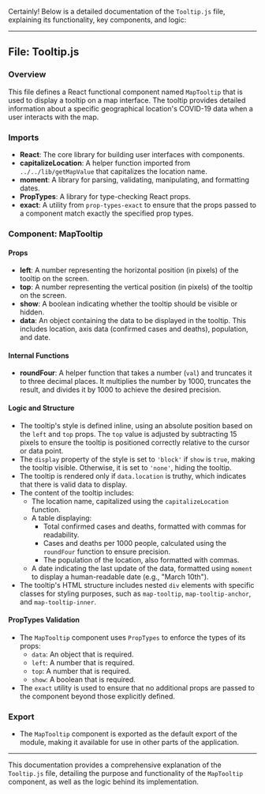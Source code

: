 Certainly! Below is a detailed documentation of the `Tooltip.js` file, explaining its functionality, key components, and logic:

---

## File: Tooltip.js

### Overview
This file defines a React functional component named `MapTooltip` that is used to display a tooltip on a map interface. The tooltip provides detailed information about a specific geographical location's COVID-19 data when a user interacts with the map.

### Imports
- **React**: The core library for building user interfaces with components.
- **capitalizeLocation**: A helper function imported from `../../lib/getMapValue` that capitalizes the location name.
- **moment**: A library for parsing, validating, manipulating, and formatting dates.
- **PropTypes**: A library for type-checking React props.
- **exact**: A utility from `prop-types-exact` to ensure that the props passed to a component match exactly the specified prop types.

### Component: MapTooltip

#### Props
- **left**: A number representing the horizontal position (in pixels) of the tooltip on the screen.
- **top**: A number representing the vertical position (in pixels) of the tooltip on the screen.
- **show**: A boolean indicating whether the tooltip should be visible or hidden.
- **data**: An object containing the data to be displayed in the tooltip. This includes location, axis data (confirmed cases and deaths), population, and date.

#### Internal Functions
- **roundFour**: A helper function that takes a number (`val`) and truncates it to three decimal places. It multiplies the number by 1000, truncates the result, and divides it by 1000 to achieve the desired precision.

#### Logic and Structure
- The tooltip's style is defined inline, using an absolute position based on the `left` and `top` props. The `top` value is adjusted by subtracting 15 pixels to ensure the tooltip is positioned correctly relative to the cursor or data point.
- The `display` property of the style is set to `'block'` if `show` is `true`, making the tooltip visible. Otherwise, it is set to `'none'`, hiding the tooltip.
- The tooltip is rendered only if `data.location` is truthy, which indicates that there is valid data to display.
- The content of the tooltip includes:
  - The location name, capitalized using the `capitalizeLocation` function.
  - A table displaying:
    - Total confirmed cases and deaths, formatted with commas for readability.
    - Cases and deaths per 1000 people, calculated using the `roundFour` function to ensure precision.
    - The population of the location, also formatted with commas.
  - A date indicating the last update of the data, formatted using `moment` to display a human-readable date (e.g., "March 10th").
- The tooltip's HTML structure includes nested `div` elements with specific classes for styling purposes, such as `map-tooltip`, `map-tooltip-anchor`, and `map-tooltip-inner`.

#### PropTypes Validation
- The `MapTooltip` component uses `PropTypes` to enforce the types of its props:
  - `data`: An object that is required.
  - `left`: A number that is required.
  - `top`: A number that is required.
  - `show`: A boolean that is required.
- The `exact` utility is used to ensure that no additional props are passed to the component beyond those explicitly defined.

### Export
- The `MapTooltip` component is exported as the default export of the module, making it available for use in other parts of the application.

---

This documentation provides a comprehensive explanation of the `Tooltip.js` file, detailing the purpose and functionality of the `MapTooltip` component, as well as the logic behind its implementation.